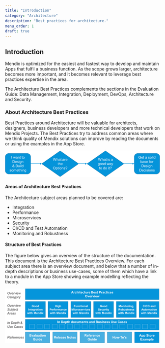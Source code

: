 ```yaml
---
title: "Introduction"
category: "Architecture"
description: "Best practices for architecture."
menu_order: 1
draft: true
---
```

## Introduction

Mendix is optimized for the easiest and fastest way to develop and maintain Apps that fulfil a business function. As the scope grows larger, architecture becomes more important, and it becomes
relevant to leverage best practices expertise in the area.

The Architecture Best Practices complements the sections in the Evaluation Guide: Data Management, Integration, Deployment, DevOps, Architecture and Security.

### About Architecture Best Practices

Best Practices around Architecture will be valuable for architects, designers, business developers and more technical developers that work on Mendix Projects. The Best Practices try to address common areas where we think quality of Mendix solutions can improve by reading the documents or using the examples in the App Store.

![](attachments/arch-over1.png)

#### Areas of Architecture Best Practices

The Architecture subject areas planned to be covered are:

- Integration
- Performance
- Microservices
- Security
- CI/CD and Test Automation
- Monitoring and Robustness

#### Structure of Best Practices

The figure below gives an overview of the structure of the documentation. This document is the Architecture Best Practices Overview. For each subject area there is an overview document, and below that a number of in-depth descriptions or business use-cases, some of them which have a link to a module in the App Store showing example modelling reflecting the theory.

![](attachments/arch-over2.png)

